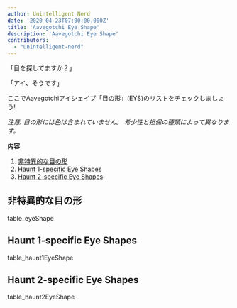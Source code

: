 ```yaml
---
author: Unintelligent Nerd
date: '2020-04-23T07:00:00.000Z'
title: 'Aavegotchi Eye Shape'
description: 'Aavegotchi Eye Shape'
contributors:
  - "unintelligent-nerd"
---
```


「目を探してますか？」

「アイ、そうです」

ここでAavegotchiアイシェイプ「目の形」(EYS)のリストをチェックしましょう!

*注意: 目の形には色は含まれていません。 希少性と担保の種類によって異なります。*

<div class="contentsBox">

**内容**

<ol>
<li><a href=#non-haunt-specific-eye-shapes>非特異的な目の形</a></li>
<li><a href=#haunt-1-specific-eye-shapes>Haunt 1-specific Eye Shapes</a></li>
<li><a href=#haunt-2-specific-eye-shapes>Haunt 2-specific Eye Shapes</a></li>
</ol>

</div>

## 非特異的な目の形

table_eyeShape

## Haunt 1-specific Eye Shapes

table_haunt1EyeShape


## Haunt 2-specific Eye Shapes

table_haunt2EyeShape
